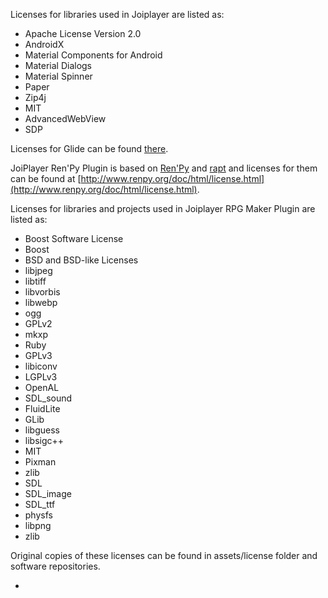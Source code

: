 Licenses for libraries used in Joiplayer are listed as:

- Apache License Version 2.0
 - AndroidX
 - Material Components for Android
 - Material Dialogs
 - Material Spinner
 - Paper
 - Zip4j
- MIT
 - AdvancedWebView
 - SDP

Licenses for Glide can be found [there](https://github.com/bumptech/glide/blob/master/LICENSE).

JoiPlayer Ren'Py Plugin is based on [Ren'Py](https://github.com/renpy/renpy) and [rapt](https://github.com/renpy/rapt) and licenses for them can be found at [http://www.renpy.org/doc/html/license.html](http://www.renpy.org/doc/html/license.html).

Licenses for libraries and projects used in Joiplayer RPG Maker Plugin are listed as:

- Boost Software License
 - Boost
- BSD and BSD-like Licenses
 - libjpeg
 - libtiff
 - libvorbis
 - libwebp
 - ogg
- GPLv2
 - mkxp
 - Ruby
- GPLv3
 - libiconv
- LGPLv3
 - OpenAL
 - SDL_sound
 - FluidLite
 - GLib
 - libguess
 - libsigc++
- MIT
 - Pixman
- zlib
 - SDL
 - SDL_image
 - SDL_ttf
 - physfs
 - libpng
 - zlib

Original copies of these licenses can be found in assets/license folder and software repositories. 


-